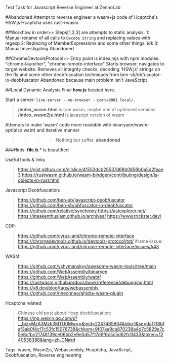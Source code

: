 Test Task for Javascript Reverse Engineer at ZennoLab

#Abandoned 
Attempt to reverse engineer a wasm+js code of Hcaptcha's HSW.js
Hcaptcha uses rust->wasm

##Workflow in order>>
Steps[1,2,3] are attempts to static analysis.
1: Manual rename of all calls to `Decode String` and replacing values with regexp
2: Replacing of MemberExpressions and some other things, idk
3: Manual investigating
Abandoned

##ChromeDevtoolsProtocol>>
Entry point is index.mjs with npm modules:
    "chrome-launcher",
    "chrome-remote-interface"
Starts browser, navigates to target website.
Removes all integrity checks, decoding 'HSW.js' strings on the fly and some other deobfuscation techniques from ben-sb/obfuscator-io-deobfuscator
Abandoned because main problem isn't JavaScript

##Local Dynamic Analysis
Final **hsw.js** located here.

Start a server: `live-server --no-browser --port=8081 local/.`
>**/index_wasm.html** is raw wasm, maybe one of optimsed versions
>**/index_wasm2js.html** is javascipt version of wasm


Attempts to make 'wasm' code more readable with binaryaen/wasm-opt(also wabt) and iterative manner

 >>>>Nothing but suffer, **abandoned**


###Hints:
 **file.b.*** is beautified



Useful tools & links
>https://gist.github.com/nilslice/41553dcb25537d68b0856b0a5d2faae3
>https://rustwasm.github.io/wasm-bindgen/contributing/design/js-objects-in-rust.html

Javascript Deobfuscation:
>https://github.com/ben-sb/javascript-deobfuscator
>https://github.com/ben-sb/obfuscator-io-deobfuscator
>https://github.com/relative/synchrony
>https://astexplorer.net/
>https://steakenthusiast.github.io/archives/
>https://www.trickster.dev/

CDP:
>https://github.com/cyrus-and/chrome-remote-interface
>https://chromedevtools.github.io/devtools-protocol/tot/
>iframe-issue: https://github.com/cyrus-and/chrome-remote-interface/issues/543

WASM:
>https://github.com/vshymanskyy/awesome-wasm-tools/tree/main
>https://github.com/WebAssembly/binaryen
>https://github.com/WebAssembly/wabt/
>https://rustwasm.github.io/docs/book/reference/debugging.html
>https://v8.dev/blog/tags/webassembly
>https://github.com/nneonneo/ghidra-wasm-plugin

Hcaptcha related:
>Chinese old post about Hcap deobfuscation: https://mp.weixin.qq.com/s?__biz=MzA3Mzk3MTU0Mw==&mid=2247485604&idx=1&sn=daf7f8bfaf3ab0f4cf7c53fc15076738&chksm=9f07aa9ca870238a4d7c5829e7c5e8cfbc21748139ce06bb2e9e0d57f17d6f6c5c5d62fc9433&token=1240538388&lang=zh_CN#rd

Tags: wasm, Wasm2js, Webassembly, Hcaptcha, JavaScript, Deobfuscation, Reverse engineering